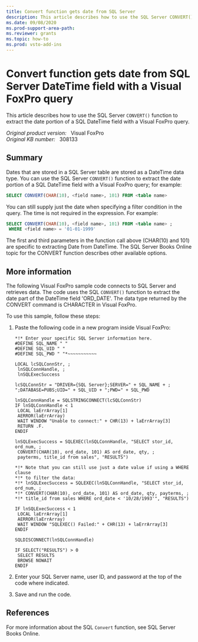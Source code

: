 ```yaml
---
title: Convert function gets date from SQL Server
description: This article describes how to use the SQL Server CONVERT() function to extract the date portion of a SQL DateTime field with a Visual FoxPro query.
ms.date: 09/08/2020
ms.prod-support-area-path: 
ms.reviewer: grants
ms.topic: how-to
ms.prod: vsto-add-ins
---
```

# Convert function gets date from SQL Server DateTime field with a Visual FoxPro query

This article describes how to use the SQL Server `CONVERT()` function to extract the date portion of a SQL DateTime field with a Visual FoxPro query.

_Original product version:_ &nbsp; Visual FoxPro  
_Original KB number:_ &nbsp; 308133

## Summary

Dates that are stored in a SQL Server table are stored as a DateTime data type. You can use the SQL Server `CONVERT()` function to extract the date portion of a SQL DateTime field with a Visual FoxPro query; for example:

```sql
SELECT CONVERT(CHAR(10), <field name>, 101) FROM <table name>
```

You can still supply just the date when specifying a filter condition in the query. The time is not required in the expression. For example:

```sql
SELECT CONVERT(CHAR(10), <field name>, 101) FROM <table name> ;
 WHERE <field name> = '01-01-1999'
```

The first and third parameters in the function call above (CHAR(10) and 101) are specific to extracting Date from DateTime. The SQL Server Books Online topic for the CONVERT function describes other available options.

## More information

The following Visual FoxPro sample code connects to SQL Server and retrieves data. The code uses the SQL `CONVERT()` function to extract the date part of the DateTime field 'ORD_DATE'. The data type returned by the CONVERT command is CHARACTER in Visual FoxPro.

To use this sample, follow these steps:

1. Paste the following code in a new program inside Visual FoxPro:

    ```console
    *!* Enter your specific SQL Server information here.
    #DEFINE SQL_NAME " "
    #DEFINE SQL_UID " "
    #DEFINE SQL_PWD " "*~~~~~~~~~~~

    LOCAL lcSQLConnStr, ;
     lnSQLConnHandle, ;
     lnSQLExecSuccess

    lcSQLConnStr = "DRIVER={SQL Server};SERVER=" + SQL_NAME + ;
    ";DATABASE=PUBS;UID=" + SQL_UID + ";PWD=" + SQL_PWD

    lnSQLConnHandle = SQLSTRINGCONNECT(lcSQLConnStr)
    IF lnSQLConnHandle < 1
     LOCAL laErrArray[1]
     AERROR(laErrArray)
     WAIT WINDOW "Unable to connect:" + CHR(13) + laErrArray[3]
     RETURN .F.
    ENDIF

    lnSQLExecSuccess = SQLEXEC(lnSQLConnHandle, "SELECT stor_id, ord_num, ;
     CONVERT(CHAR(10), ord_date, 101) AS ord_date, qty, ;
     payterms, title_id from sales", "RESULTS")

    *!* Note that you can still use just a date value if using a WHERE clause
    *!* to filter the data:
    *!* lnSQLExecSuccess = SQLEXEC(lnSQLConnHandle, "SELECT stor_id, ord_num, ;
    *!* CONVERT(CHAR(10), ord_date, 101) AS ord_date, qty, payterms, ;
    *!* title_id from sales WHERE ord_date < '10/28/1993'", "RESULTS")

    IF lnSQLExecSuccess < 1
     LOCAL laErrArray[1]
     AERROR(laErrArray)
     WAIT WINDOW "SQLEXEC() Failed:" + CHR(13) + laErrArray[3]
    ENDIF

    SQLDISCONNECT(lnSQLConnHandle)

    IF SELECT("RESULTS") > 0
     SELECT RESULTS
     BROWSE NOWAIT
    ENDIF
    ```

2. Enter your SQL Server name, user ID, and password at the top of the code where indicated.
3. Save and run the code.

## References

For more information about the SQL `Convert` function, see SQL Server Books Online.
